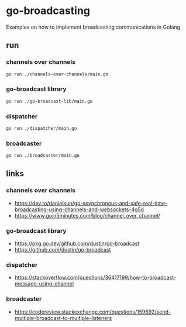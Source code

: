 
# go-broadcasting

Examples on how to implement broadcasting communications in Golang

## run

### channels over channels

```bash
go run ./channels-over-channels/main.go
```

### go-broadcast library
```bash
go run ./go-broadcast-lib/main.go
```

### dispatcher
```bash
go run ./dispatcher/main.go
```

### broadcaster
```bash
go run ./broadcaster/main.go
```

## links

### channels over channels
- https://dev.to/danielkun/go-asynchronous-and-safe-real-time-broadcasting-using-channels-and-websockets-4g5d
- https://www.goin5minutes.com/blog/channel_over_channel/

### go-broadcast library
- https://pkg.go.dev/github.com/dustin/go-broadcast
- https://github.com/dustin/go-broadcast

### dispatcher
- https://stackoverflow.com/questions/36417199/how-to-broadcast-message-using-channel

### broadcaster
- https://codereview.stackexchange.com/questions/159692/send-multiple-broadcast-to-multiple-listeners
